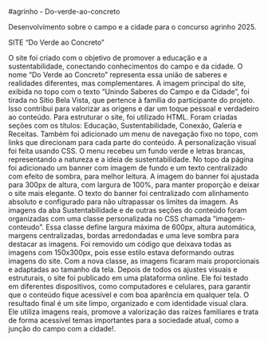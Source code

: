 #agrinho - Do-verde-ao-concreto

Desenvolvimento sobre o campo e a cidade para o concurso agrinho 2025.

SITE “Do Verde ao Concreto”

O site foi criado com o objetivo de promover a educação e a sustentabilidade, conectando conhecimentos do campo e da cidade. O nome “Do Verde ao Concreto” representa essa união de saberes e realidades diferentes, mas complementares.
A imagem principal do site, exibida no topo com o texto “Unindo Saberes do Campo e da Cidade”, foi tirada no Sítio Bela Vista, que pertence à família do participante do projeto. Isso contribui para valorizar as origens e dar um toque pessoal e verdadeiro ao conteúdo.
Para estruturar o site, foi utilizado HTML. Foram criadas seções com os títulos: Educação, Sustentabilidade, Conexão, Galeria e Receitas. Também foi adicionado um menu de navegação fixo no topo, com links que direcionam para cada parte do conteúdo.
A personalização visual foi feita usando CSS. O menu recebeu um fundo verde e letras brancas, representando a natureza e a ideia de sustentabilidade. No topo da página foi adicionado um banner com imagem de fundo e um texto centralizado com efeito de sombra, para melhor leitura.
A imagem do banner foi ajustada para 300px de altura, com largura de 100%, para manter proporção e deixar o site mais elegante. O texto do banner foi centralizado com alinhamento absoluto e configurado para não ultrapassar os limites da imagem.
As imagens da aba Sustentabilidade e de outras seções do conteúdo foram organizadas com uma classe personalizada no CSS chamada “imagem-conteudo”. Essa classe define largura máxima de 600px, altura automática, margens centralizadas, bordas arredondadas e uma leve sombra para destacar as imagens.
Foi removido um código que deixava todas as imagens com 150x300px, pois esse estilo estava deformando outras imagens do site. Com a nova classe, as imagens ficaram mais proporcionais e adaptadas ao tamanho da tela.
Depois de todos os ajustes visuais e estruturais, o site foi publicado em uma plataforma online. Ele foi testado em diferentes dispositivos, como computadores e celulares, para garantir que o conteúdo fique acessível e com boa aparência em qualquer tela.
O resultado final é um site limpo, organizado e com identidade visual clara. Ele utiliza imagens reais, promove a valorização das raízes familiares e trata de forma acessível temas importantes para a sociedade atual, como a junção do campo com a cidade!.